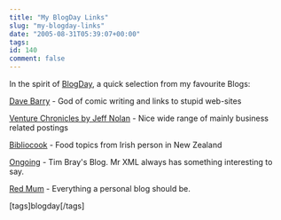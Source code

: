 ```yaml
---
title: "My BlogDay Links"
slug: "my-blogday-links"
date: "2005-08-31T05:39:07+00:00"
tags:
id: 140
comment: false
---
```


In the spirit of [BlogDay](http://blogday.org/), a quick selection from my favourite Blogs:

[Dave Barry](http://blogs.herald.com/dave_barrys_blog) - God of comic writing and links to stupid web-sites

[Venture Chronicles by Jeff Nolan](http://sapventures.typepad.com/main/) - Nice wide range of mainly business related postings

[Bibliocook](http://bibliocook.com/) - Food topics from Irish person in New Zealand

[Ongoing](http://tbray.org/ongoing) - Tim Bray's Blog. Mr XML always has something interesting to say.

[Red Mum](http://redmum.blogspot.com/) - Everything a personal blog should be.

[tags]blogday[/tags]
